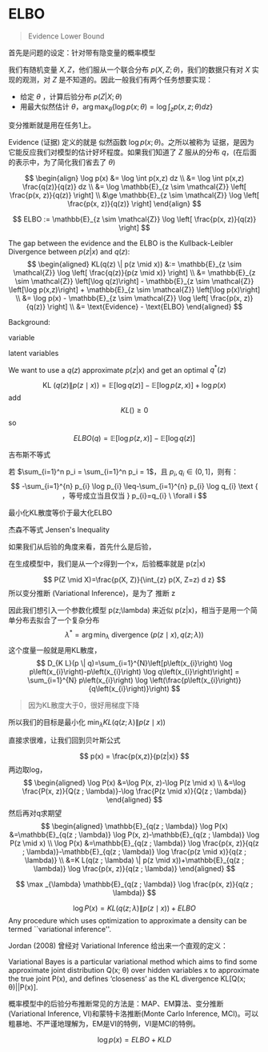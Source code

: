 # ELBO

> Evidence Lower Bound

首先是问题的设定：针对带有隐变量的概率模型

我们有随机变量 $X, Z$，他们服从一个联合分布 $p(X,Z;\theta)$，我们的数据只有对 $X$ 实现的观测，对 $Z$ 是不知道的。因此一般我们有两个任务想要实现：

- 给定 $\theta$ ，计算后验分布 $p(Z|X;\theta)$
- 用最大似然估计 $\theta$，$\arg \max_\theta \{ \log p(x;\theta) = \log \int_z p(x,z;\theta) dz\}$



变分推断就是用在任务1上。



Evidence (证据) 定义的就是 似然函数 $\log p(x;\theta)$。之所以被称为 证据，是因为它能反应我们对模型的估计好坏程度。如果我们知道了 $Z$ 服从的分布 $q$，(在后面的表示中，为了简化我们省去了 $\theta$)


$$
\begin{align}
\log p(x) 
&= \log \int p(x,z) dz \\
&= \log \int p(x,z) \frac{q(z)}{q(z)} dz \\
&= \log \mathbb{E}_{z \sim \mathcal{Z}} \left[ \frac{p(x, z)}{q(z)} \right] \\
&\ge \mathbb{E}_{z \sim \mathcal{Z}} \log \left[ \frac{p(x, z)}{q(z)} \right]
\end{align}
$$

$$
ELBO := \mathbb{E}_{z \sim \mathcal{Z}} \log \left[ \frac{p(x, z)}{q(z)} \right]
$$


The gap between the evidence and the ELBO is the Kullback-Leibler Divergence between $p(z|x)$ and $q(z)$:
$$
\begin{aligned}
KL(q(z) \| p(z \mid x)) 
&:= \mathbb{E}_{z \sim \mathcal{Z}} \log \left[ \frac{q(z)}{p(z \mid x)} \right] \\
&= \mathbb{E}_{z \sim \mathcal{Z}} \left[\log q(z)\right] - \mathbb{E}_{z \sim \mathcal{Z}} \left[\log p(x,z)\right] + \mathbb{E}_{z \sim \mathcal{Z}} \left[\log p(x)\right] \\
&= \log p(x) - \mathbb{E}_{z \sim \mathcal{Z}} \log \left[ \frac{p(x, z)}{q(z)} \right] \\
&= \text{Evidence} - \text{ELBO}
\end{aligned}
$$




Background: 

variable 

latent variables





We want to use a $q(z)$ approximate $p(z|x)$ and get an optimal $q^*(z)$


$$
\text{KL }(q(z) \| p(z \mid x)) = \mathbb{E}[\log q (z)] - \mathbb{E}[\log p (z, x)] + \log p(x)
$$
add 
$$
KL() \ge 0
$$
so

$$
ELBO(q) = \mathbb{E}[\log p (z, x)] - \mathbb{E}[\log q (z)]
$$





吉布斯不等式 

若 $\sum_{i=1}^n p_i = \sum_{i=1}^n p_i = 1$，且 $p_i, q_i \in (0, 1]$，则有：
$$
-\sum_{i=1}^{n} p_{i} \log p_{i} \leq-\sum_{i=1}^{n} p_{i} \log q_{i} \text { ，等号成立当且仅当 } p_{i}=q_{i} \ \forall i
$$


最小化KL散度等价于最大化ELBO



杰森不等式 Jensen's Inequality







如果我们从后验的角度来看，首先什么是后验，

在生成模型中，我们是从一个z得到一个x，后验概率就是 p(z|x)


$$
P(Z \mid X)=\frac{p(X, Z)}{\int_{z} p(X, Z=z) d z}
$$
所以变分推断 (Variational Inference)，是为了 推断 z 



因此我们想引入一个参数化模型 p(z;\lambda) 来近似 p(z|x)，相当于是用一个简单分布去拟合了一个复杂分布
$$
\lambda^{*}=\arg \min _{\lambda} \text { divergence }(p(z \mid x), q(z ; \lambda))
$$
这个度量一般就是用KL散度，
$$
D_{K L}(p \| q)=\sum_{i=1}^{N}\left[p\left(x_{i}\right) \log p\left(x_{i}\right)-p\left(x_{i}\right) \log q\left(x_{i}\right)\right] = \sum_{i=1}^{N} p\left(x_{i}\right) \log \left(\frac{p\left(x_{i}\right)}{q\left(x_{i}\right)}\right)
$$

> 因为KL散度大于0，很好用梯度下降



所以我们的目标是最小化 $\min _{\lambda} K L(q(z ; \lambda) \| p(z \mid x))$

直接求很难，让我们回到贝叶斯公式


$$
p(x) = \frac{p(x,z)}{p(z|x)}
$$
两边取log，
$$
\begin{aligned}
\log P(x) &=\log P(x, z)-\log P(z \mid x) \\
&=\log \frac{P(x, z)}{Q(z ; \lambda)}-\log \frac{P(z \mid x)}{Q(z ; \lambda)}
\end{aligned}
$$
然后再对q求期望
$$
\begin{aligned}
\mathbb{E}_{q(z ; \lambda)} \log P(x) &=\mathbb{E}_{q(z ; \lambda)} \log P(x, z)-\mathbb{E}_{q(z ; \lambda)} \log P(z \mid x) \\
\log P(x) &=\mathbb{E}_{q(z ; \lambda)} \log \frac{p(x, z)}{q(z ; \lambda)}-\mathbb{E}_{q(z ; \lambda)} \log \frac{p(z \mid x)}{q(z ; \lambda)} \\
&=K L(q(z ; \lambda) \| p(z \mid x))+\mathbb{E}_{q(z ; \lambda)} \log \frac{p(x, z)}{q(z ; \lambda)}
\end{aligned}
$$

$$
\max _{\lambda} \mathbb{E}_{q(z ; \lambda)} \log \frac{p(x, z)}{q(z ; \lambda)}
$$

$$
\log P(x)=K L(q(z ; \lambda) \| p(z \mid x))+E L B O
$$
Any procedure which uses optimization to approximate a density can be termed ``variational inference''.

Jordan (2008) 曾经对 Variational Inference 给出来一个直观的定义：



Variational Bayes is a particular variational method which aims to find some approximate joint distribution Q(x; θ) over hidden variables x to approximate the true joint P(x), and defines ‘closeness’ as the KL divergence KL[Q(x; θ)||P(x)].



概率模型中的后验分布推断常见的方法是：MAP、EM算法、变分推断(Variational Inference, VI)和蒙特卡洛推断(Monte Carlo Inference, MCI)。可以粗暴地、不严谨地理解为，EM是VI的特例，VI是MCI的特例。


$$
\log p(x)=E L B O+K L D
$$
